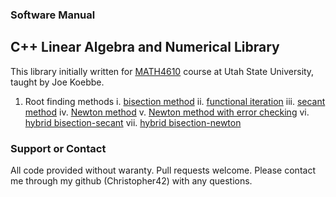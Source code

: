 ### Software Manual
## C++ Linear Algebra and Numerical Library

This library initially written for [MATH4610](https://jvkoebbe.github.io/math4610/main) course at Utah State University, taught by Joe Koebbe.

1. Root finding methods
  i. [bisection method](https://christopher42.github.io/computational-mathematics/rootFinding/bisection)
  ii. [functional iteration](https://christopher42.github.io/computational-mathematics/rootFinding/functional_iteration)
  iii. [secant method](https://christopher42.github.io/computational-mathematics/rootFinding/secant)
  iv. [Newton method](https://christopher42.github.io/computational-mathematics/rootFinding/fastNewton)
  v. [Newton method with error checking](https://christopher42.github.io/computational-mathematics/rootFinding/safeNewton)
  vi. [hybrid bisection-secant](https://christopher42.github.io/computational-mathematics/rootFinding/bisection_secant)
  vii. [hybrid bisection-newton](https://christopher42.github.io/computational-mathematics/rootFinding/bisection_newton)



### Support or Contact

All code provided without waranty. Pull requests welcome. Please contact me through my github (Christopher42) with any questions.

